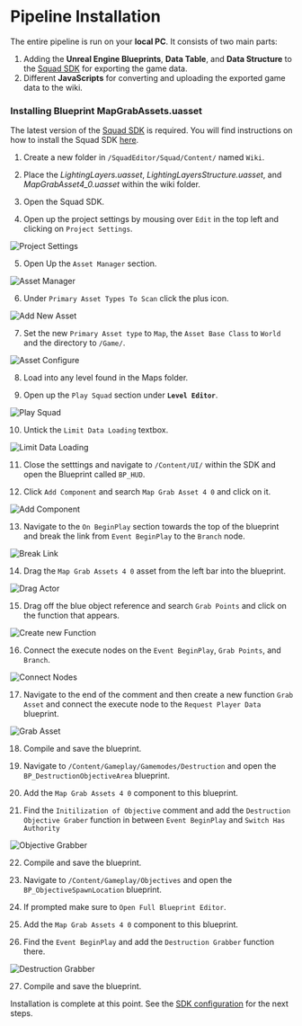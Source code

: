 # Pipeline Installation

The entire pipeline is run on your **local PC**. It consists of two main parts:

1. Adding the **Unreal Engine Blueprints**, **Data Table**, and **Data Structure** to the [Squad SDK](https://squad.gamepedia.com/Squad_SDK) for exporting the game data.
2. Different **JavaScripts** for converting and uploading the exported game data to the wiki.

### Installing Blueprint MapGrabAssets.uasset

The latest version of the [Squad SDK](https://squad.gamepedia.com/Squad_SDK) is required. You will find instructions on how to install the Squad SDK [here](https://squad.gamepedia.com/Squad_SDK#Downloading_the_Epic_Games_Launcher).

1. Create a new folder in `/SquadEditor/Squad/Content/` named `Wiki`.

2. Place the _LightingLayers.uasset_, _LightingLayersStructure.uasset_, and _MapGrabAsset4_0.uasset_ within the wiki folder.

3. Open the Squad SDK.

4. Open up the project settings by mousing over `Edit` in the top left and clicking on `Project Settings`.

![Project Settings](/doc/images/sdk/sdk_project_settings.png)

5. Open Up the `Asset Manager` section.

![Asset Manager](/doc/images/sdk/sdk_asset_manager.png)

6. Under `Primary Asset Types To Scan` click the plus icon.

![Add New Asset](/doc/images/sdk/sdk_add_primary_asset.png)

7. Set the new `Primary Asset type` to `Map`, the `Asset Base Class` to `World` and the directory to `/Game/`.

![Asset Configure](/doc/images/sdk/sdk_new_primary_asset.png)

8. Load into any level found in the Maps folder.

9. Open up the `Play Squad` section under **`Level Editor`**.

![Play Squad](/doc/images/sdk/sdk_play_squad.png)

10. Untick the `Limit Data Loading` textbox.

![Limit Data Loading](/doc/images/sdk/sdk_limit_data_loading_checkbox.png)

11. Close the setttings and navigate to `/Content/UI/` within the SDK and open the Blueprint called `BP_HUD`.

12. Click `Add Component` and search `Map Grab Asset 4 0` and click on it.

![Add Component](/doc/images/sdk/sdk_add_component.png)

13. Navigate to the `On BeginPlay` section towards the top of the blueprint and break the link from `Event BeginPlay` to the `Branch` node.

![Break Link](/doc/images/sdk/sdk_break_all_links.png)

14. Drag the `Map Grab Assets 4 0` asset from the left bar into the blueprint.

![Drag Actor](/doc/images/sdk/sdk_drag_actor.png)

15. Drag off the blue object reference and search `Grab Points` and click on the function that appears.

![Create new Function](/doc/images/sdk/sdk_create_new_function.png)

16. Connect the execute nodes on the `Event BeginPlay`, `Grab Points`, and `Branch`.

![Connect Nodes](/doc/images/sdk/sdk_final_grab_points.png)

17. Navigate to the end of the comment and then create a new function `Grab Asset` and connect the execute node to the `Request Player Data` blueprint.

![Grab Asset](/doc/images/sdk/sdk_grab_asset_function.png)

18. Compile and save the blueprint.

19. Navigate to `/Content/Gameplay/Gamemodes/Destruction` and open the `BP_DestructionObjectiveArea` blueprint.

20. Add the `Map Grab Assets 4 0` component to this blueprint.

21. Find the `Initilization of Objective` comment and add the `Destruction Objective Graber` function in between `Event BeginPlay` and `Switch Has Authority`

![Objective Grabber](/doc/images/sdk/sdk_destruction_objective_grabber.png)

22. Compile and save the blueprint.

23. Navigate to `/Content/Gameplay/Objectives` and open the `BP_ObjectiveSpawnLocation` blueprint.

24. If prompted make sure to `Open Full Blueprint Editor`.

25. Add the `Map Grab Assets 4 0` component to this blueprint.

26. Find the `Event BeginPlay` and add the `Destruction Grabber` function there.

![Destruction Grabber](/doc/images/sdk/sdk_destruction_grabber.png)

27. Compile and save the blueprint.

Installation is complete at this point. See the [SDK configuration](./sdkConfiguration.md) for the next steps.

